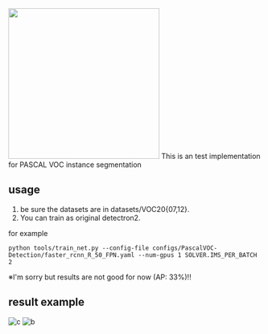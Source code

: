 <img src=".github/Detectron2-Logo-Horz.svg" width="300" >
This is an test implementation for PASCAL VOC instance segmentation

## usage

1. be sure the datasets are in datasets/VOC20{07,12}.
2. You can train as original detectron2.

for example
```
python tools/train_net.py --config-file configs/PascalVOC-Detection/faster_rcnn_R_50_FPN.yaml --num-gpus 1 SOLVER.IMS_PER_BATCH 2
```
※I'm sorry but results are not good for now (AP: 33%)!!

## result example

![c](https://user-images.githubusercontent.com/39827302/82139181-0c125880-9861-11ea-9e41-99c2c0473248.png)
![b](https://user-images.githubusercontent.com/39827302/82139185-22b8af80-9861-11ea-9dc7-5f3c48f74c9b.png)
